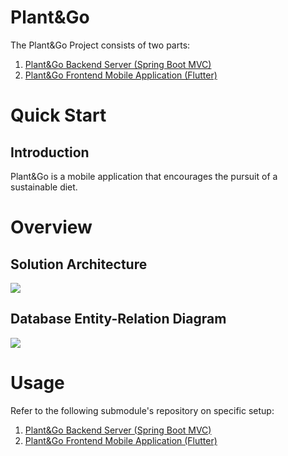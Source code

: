 # Plant&Go
The Plant&Go Project consists of two parts:
1. [Plant&Go Backend Server (Spring Boot MVC)](https://github.com/plantngo/plantngo_backend)
2. [Plant&Go Frontend Mobile Application (Flutter)](https://github.com/plantngo/plantngo_frontend)

# Quick Start

## Introduction
Plant&Go is a mobile application that encourages the pursuit of a sustainable diet.

# Overview
## Solution Architecture
![](https://github.com/plantngo/plantngo_backend/blob/62bac062f686e43e764a499a34b3a8769b2d8037/.github/README/PlantNGo%20Solution%20Architecture.png)

## Database Entity-Relation Diagram
![](https://github.com/plantngo/plantngo_backend/blob/62bac062f686e43e764a499a34b3a8769b2d8037/.github/README/PlantNGo%20ER%20Diagram.png)

# Usage
Refer to the following submodule's repository on specific setup:
1. [Plant&Go Backend Server (Spring Boot MVC)](https://github.com/plantngo/plantngo_backend)
2. [Plant&Go Frontend Mobile Application (Flutter)](https://github.com/plantngo/plantngo_frontend)
